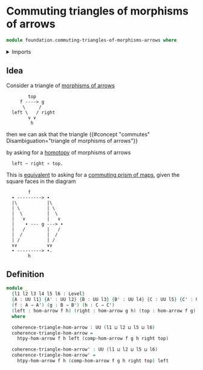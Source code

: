 # Commuting triangles of morphisms of arrows

```agda
module foundation.commuting-triangles-of-morphisms-arrows where
```

<details><summary>Imports</summary>

```agda
open import foundation.homotopies-morphisms-arrows
open import foundation.morphisms-arrows
open import foundation.universe-levels
```

</details>

## Idea

Consider a triangle of [morphisms of arrows](foundation.morphisms-arrows.md)

```text
        top
     f ----> g
      \     /
  left \   / right
        ∨ ∨
         h
```

then we can ask that the triangle
{{#concept "commutes" Disambiguation="triangle of morphisms of arrows"}}

by asking for a [homotopy](foundation.homotopies-morphisms-arrows.md) of
morphisms of arrows

```text
  left ~ right ∘ top.
```

This is [equivalent](foundation-core.equivalences.md) to asking for a
[commuting prism of maps](foundation-core.commuting-prisms-of-maps.md), given
the square faces in the diagram

```text
        f
  ∙ ---------> ∙
  |\           |\
  | \          | \
  |  \         |  \
  |   ∨        |   ∨
  |    ∙ --- g ---> ∙
  |   /        |   /
  |  /         |  /
  | /          | /
  ∨∨           ∨∨
  ∙ ---------> ∙.
        h
```

## Definition

```agda
module _
  {l1 l2 l3 l4 l5 l6 : Level}
  {A : UU l1} {A' : UU l2} {B : UU l3} {B' : UU l4} {C : UU l5} {C' : UU l6}
  (f : A → A') (g : B → B') (h : C → C')
  (left : hom-arrow f h) (right : hom-arrow g h) (top : hom-arrow f g)
  where

  coherence-triangle-hom-arrow : UU (l1 ⊔ l2 ⊔ l5 ⊔ l6)
  coherence-triangle-hom-arrow =
    htpy-hom-arrow f h left (comp-hom-arrow f g h right top)

  coherence-triangle-hom-arrow' : UU (l1 ⊔ l2 ⊔ l5 ⊔ l6)
  coherence-triangle-hom-arrow' =
    htpy-hom-arrow f h (comp-hom-arrow f g h right top) left
```
